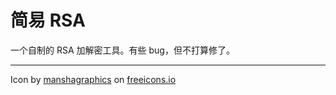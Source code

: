 # 简易 RSA

一个自制的 RSA 加解密工具。有些 bug，但不打算修了。

---

Icon by <a class="link_pro" href="https://freeicons.io/digital-transformation-icon-set-37405/encrypted-data-security-encryption-encrypt-circuit-lock-icon-1512883">manshagraphics</a>
                on <a href="https://freeicons.io">freeicons.io</a>
